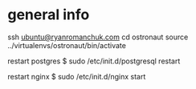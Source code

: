 
# general info
ssh ubuntu@ryanromanchuk.com
cd ostronaut
source ../virtualenvs/ostronaut/bin/activate

restart postgres
$ sudo /etc/init.d/postgresql restart

restart nginx
$ sudo /etc/init.d/nginx start
